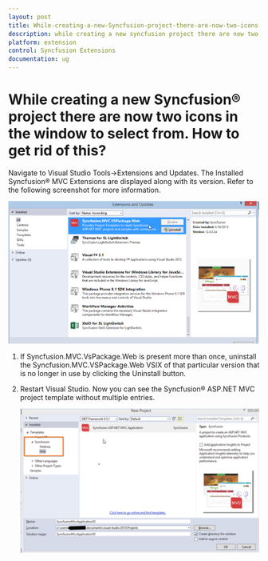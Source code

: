 ```yaml
---
layout: post
title: While-creating-a-new-Syncfusion-project-there-are-now-two-icons-in-the-window-to-select-from-How-to-get-rid-of-this
description: while creating a new syncfusion project there are now two icons in the window to select from. how to get rid of this?
platform: extension
control: Syncfusion Extensions
documentation: ug
---
```


# While creating a new Syncfusion® project there are now two icons in the window to select from. How to get rid of this?

Navigate to Visual Studio Tools->Extensions and Updates. The Installed Syncfusion® MVC Extensions are displayed along with its version. Refer to the following screenshot for more information.

![Visual Studio Extension and Updates dialog](While-creating-a-new-Syncfusion-project_images/While-creating-a-new-Syncfusion-project-img1.png)



1. If Syncfusion.MVC.VsPackage.Web is present more than once, uninstall the Syncfusion.MVC.VSPackage.Web VSIX of that particular version that is no longer in use by clicking the Uninstall button. 
2. Restart Visual Studio. Now you can see the Syncfusion® ASP.NET MVC project template without multiple entries.

   ![Visual Studio new project dialog](While-creating-a-new-Syncfusion-project_images/While-creating-a-new-Syncfusion-project-img2.png)











